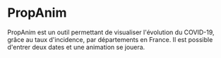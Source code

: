 # PropAnim

PropAnim est un outil permettant de visualiser l'évolution du COVID-19, grâce au taux d'incidence, par départements en France. Il est possible d'entrer deux dates et une animation se jouera.
